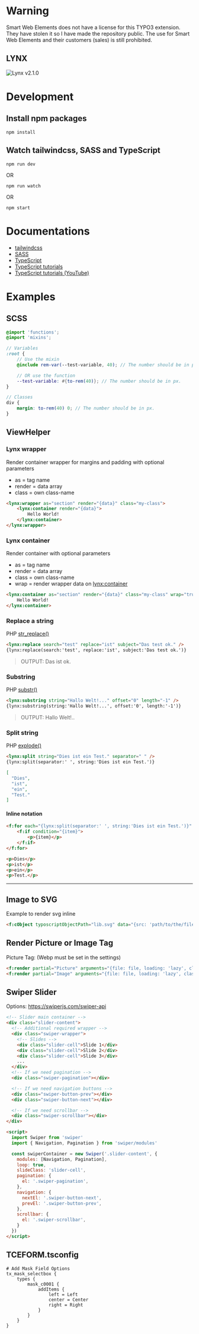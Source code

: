 # Warning

Smart Web Elements does not have a license for this TYPO3 extension. They have stolen it so I have made the repository public. The use for Smart Web Elements and their customers (sales) is still prohibited.

## LYNX

![Lynx v2.1.0](https://img.shields.io/badge/Lynx-v2.1.0-blue)

# Development

## Install npm packages
`npm install`

## Watch tailwindcss, SASS and TypeScript
`npm run dev`

OR

`npm run watch`

OR

`npm start`

# Documentations
- [tailwindcss](https://tailwindcss.com/docs/editor-setup)
- [SASS](https://sass-lang.com/documentation/)
- [TypeScript](https://www.typescriptlang.org/docs/)
- [TypeScript tutorials](https://www.totaltypescript.com/)
- [TypeScript tutorials (YouTube)](https://www.youtube.com/@mattpocockuk)

# Examples

## SCSS

```scss
@import 'functions';
@import 'mixins';

// Variables
:root {
    // Use the mixin 
    @include rem-var(--test-variable, 40); // The number should be in px.

    // OR use the function
    --test-variable: #{to-rem(40)}; // The number should be in px.
}

// Classes
div {
    margin: to-rem(40) 0; // The number should be in px.
}
```

## ViewHelper

### Lynx wrapper
Render container wrapper for margins and padding with optional parameters
- as = tag name
- render = data array
- class = own class-name

```html
<lynx:wrapper as="section" render="{data}" class="my-class">
    <lynx:container render="{data}">
        Hello World!
    </lynx:container>
</lynx:wrapper>
```

### Lynx container
Render container with optional parameters
- as = tag name
- render = data array
- class = own class-name
- wrap = render wrapper data on <lynx:container>

```html
<lynx:container as="section" render="{data}" class="my-class" wrap="true">
    Hello World!
</lynx:container>
```

### Replace a string
PHP [str_replace()](https://www.php.net/manual/de/function.str-replace)
```html
<lynx:replace search="test" replace="ist" subject="Das test ok." />
{lynx:replace(search:'test', replace:'ist', subject:'Das test ok.')}
```
> OUTPUT: Das ist ok.

### Substring
PHP [substr()](https://www.php.net/manual/de/function.substr.php)
```html
<lynx:substring string="Hallo Welt!..." offset="0" length="-1" />
{lynx:substring(string:'Hallo Welt!...', offset:'0', length:'-1')}
```
> OUTPUT: Hallo Welt!..

### Split string
PHP [explode()](https://www.php.net/manual/de/function.explode.php)
```html
<lynx:split string="Dies ist ein Test." separator=" " />
{lynx:split(separator:' ', string:'Dies ist ein Test.')}
```
```json
[
  "Dies",
  "ist",
  "ein",
  "Test."
]
```

#### Inline notation
```html
<f:for each="{lynx:split(separator:' ', string:'Dies ist ein Test.')}" as="item">
    <f:if condition="{item}">
        <p>{item}</p>
    </f:if>
</f:for>
```
```html
<p>Dies</p>
<p>ist</p>
<p>ein</p>
<p>Test.</p>
```

---

## Image to SVG
Example to render svg inline

```html
<f:cObject typoscriptObjectPath="lib.svg" data="{src: 'path/to/the/file.svg'}" />
```

## Render Picture or Image Tag
Picture Tag: (Webp must be set in the settings)

```html
<f:render partial="Picture" arguments="{file: file, loading: 'lazy', class: 'my-class'}" />
<f:render partial="Image" arguments="{file: file, loading: 'lazy', class: 'my-class'}" />
```

## Swiper Slider
Options: https://swiperjs.com/swiper-api

```html
<!-- Slider main container -->
<div class="slider-content">
  <!-- Additional required wrapper -->
  <div class="swiper-wrapper">
    <!-- Slides -->
    <div class="slider-cell">Slide 1</div>
    <div class="slider-cell">Slide 2</div>
    <div class="slider-cell">Slide 3</div>
    ...
  </div>
  <!-- If we need pagination -->
  <div class="swiper-pagination"></div>

  <!-- If we need navigation buttons -->
  <div class="swiper-button-prev"></div>
  <div class="swiper-button-next"></div>

  <!-- If we need scrollbar -->
  <div class="swiper-scrollbar"></div>
</div>

<script>
  import Swiper from 'swiper'
  import { Navigation, Pagination } from 'swiper/modules'

  const swiperContainer = new Swiper('.slider-content', {
    modules: [Navigation, Pagination],
    loop: true,
    slideClass: 'slider-cell',
    pagination: {
      el: '.swiper-pagination',
    },
    navigation: {
      nextEl: '.swiper-button-next',
      prevEl: '.swiper-button-prev',
    },
    scrollbar: {
      el: '.swiper-scrollbar',
    }
  })
</script>
```

## TCEFORM.tsconfig
```typoscript
# Add Mask Field Options
tx_mask_selectbox {
    types {
        mask_c0001 {
            addItems {
                left = Left
                center = Center
                right = Right
            }
        }
    }
}
```
